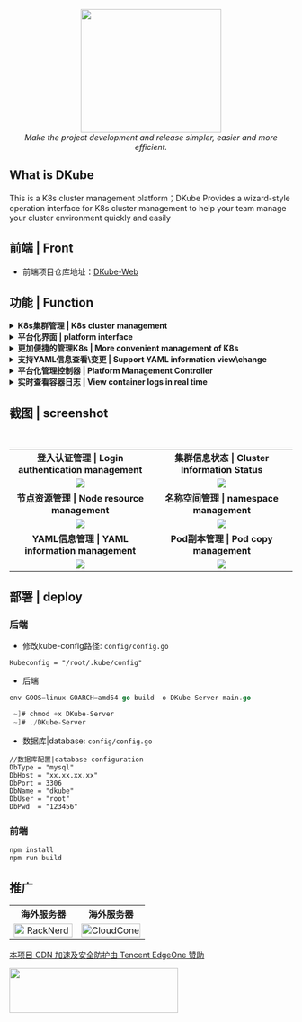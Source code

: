 <div style="text-align: center"></div>
  <p align="center">
  <img src="https://user-images.githubusercontent.com/42825450/201523059-ed28e427-e1b6-443a-8326-100460e6dec9.jpg" width="250px" height="220px">
      <br>
      <i>Make the project development and release simpler, easier and more efficient.</i>
  </p>
</div>



## What is DKube
This is a K8s cluster management platform；DKube Provides a wizard-style operation interface for K8s cluster management to help your team manage your cluster environment quickly and easily

## 前端 | Front
- 前端项目仓库地址：[DKube-Web](https://github.com/dqzboy/DKube-Web)

## 功能 | Function

<details>
  <summary><b> K8s集群管理 | K8s cluster management</b></summary>
</details>

<details>
  <summary><b> 平台化界面 | platform interface</b></summary>
</details>

<details>
  <summary><b> 更加便捷的管理K8s | More convenient management of K8s</b></summary>
</details>

<details>
  <summary><b> 支持YAML信息查看\变更 | Support YAML information view\change</b></summary>
</details>

<details>
  <summary><b> 平台化管理控制器 | Platform Management Controller</b></summary>
</details>

<details>
  <summary><b> 实时查看容器日志 | View container logs in real time</b></summary>
</details>

## 截图 | screenshot
<br/>
<table>
    <tr>
      <td width="50%" align="center"><b>登入认证管理 | Login authentication management</b></td>
      <td width="50%" align="center"><b>集群信息状态 | Cluster Information Status</b></td>
    </tr>
    <tr>
        <td width="50%" align="center"><img src="https://user-images.githubusercontent.com/42825450/193593148-4d258b30-b972-4583-b359-32978a8a8637.jpg?raw=true"></td>
        <td width="50%" align="center"><img src="https://user-images.githubusercontent.com/42825450/193593170-3373dabd-8d5d-4a01-a59f-49851f11f433.jpg?raw=true"></td>
    </tr>
    <tr>
      <td width="50%" align="center"><b>节点资源管理 | Node resource management</b></td>
      <td width="50%" align="center"><b>名称空间管理 | namespace management</b></td>
    </tr>
        <td width="50%" align="center"><img src="https://user-images.githubusercontent.com/42825450/193593569-daebc649-f6c4-45a2-88f6-2aa4860c3dea.jpg?raw=true"></td>
        <td width="50%" align="center"><img src="https://user-images.githubusercontent.com/42825450/193593579-e0539ab0-6b22-4060-b254-c6495fb87cbd.jpg?raw=true"></td>
    <tr>
    </tr>
    <tr>
      <td width="50%" align="center"><b>YAML信息管理 | YAML information management</b></td>
      <td width="50%" align="center"><b>Pod副本管理 | Pod copy management</b></td>
    </tr>
        <td width="50%" align="center"><img src="https://user-images.githubusercontent.com/42825450/193593867-4a98bd0f-a910-4b90-92e3-6a3164d0c241.jpg?raw=true"></td>
        <td width="50%" align="center"><img src="https://user-images.githubusercontent.com/42825450/193593871-ee004cb8-42cb-427a-a0cc-fa1e15e7d466.jpg?raw=true"></td>
    <tr>
    </tr>
</table>


## 部署 | deploy
### 后端
- 修改kube-config路径: `config/config.go`

```shell
Kubeconfig = "/root/.kube/config"
```

- 后端
```go
env GOOS=linux GOARCH=amd64 go build -o DKube-Server main.go

 ~]# chmod +x DKube-Server 
 ~]# ./DKube-Server
```

- 数据库|database: `config/config.go`
```shell
//数据库配置|database configuration
DbType = "mysql"
DbHost = "xx.xx.xx.xx"
DbPort = 3306
DbName = "dkube"
DbUser = "root"
DbPwd  = "123456"
```

### 前端
```shell
npm install
npm run build
```

## 推广

<table style="width: 100%; table-layout: fixed;">
    <tr>
      <td width="50%" align="center"><b>海外服务器</b></td>
      <td width="50%" align="center"><b>海外服务器</b></td>
    </tr>
    <tr>
        <td width="50%" align="center">
            <a href="https://dqzboy.github.io/proxyui/racknerd" target="_blank">
                <img src="https://cdn.jsdelivr.net/gh/dqzboy/Images/dqzboy-proxy/1.png?raw=true" 
                     alt="RackNerd" 
                     style="width: 100%; height: auto; max-width: 400px; object-fit: contain;">
            </a>
        </td>
        <td width="50%" align="center">
            <a href="https://dqzboy.github.io/proxyui/CloudCone" target="_blank">
                <img src="https://cdn.jsdelivr.net/gh/dqzboy/Images/dqzboy-proxy/2.png?raw=true" 
                     alt="CloudCone" 
                     style="width: 100%; height: auto; max-width: 400px; object-fit: contain;">
            </a>
        </td>
    </tr>
</table>

[本项目 CDN 加速及安全防护由 Tencent EdgeOne 赞助](https://edgeone.ai/zh?from=github)

<img src="https://github.com/user-attachments/assets/2d7a5081-a0e7-4d4d-9148-c3c424f23cc8" width="300" height="80">

